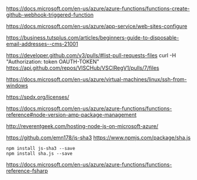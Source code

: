 https://docs.microsoft.com/en-us/azure/azure-functions/functions-create-github-webhook-triggered-function

https://docs.microsoft.com/en-us/azure/app-service/web-sites-configure

https://business.tutsplus.com/articles/beginners-guide-to-disposable-email-addresses--cms-21001

https://developer.github.com/v3/pulls/#list-pull-requests-files
curl -H "Authorization: token OAUTH-TOKEN" https://api.github.com/repos/VISCHub/VSCIRegV1/pulls/7/files

https://docs.microsoft.com/en-us/azure/virtual-machines/linux/ssh-from-windows

https://spdx.org/licenses/

https://docs.microsoft.com/en-us/azure/azure-functions/functions-reference#node-version-amp-package-management

http://reverentgeek.com/hosting-node-js-on-microsoft-azure/

https://github.com/emn178/js-sha3
https://www.npmjs.com/package/sha.js

```
npm install js-sha3 --save
npm install sha.js --save
```

https://docs.microsoft.com/en-us/azure/azure-functions/functions-reference-fsharp
